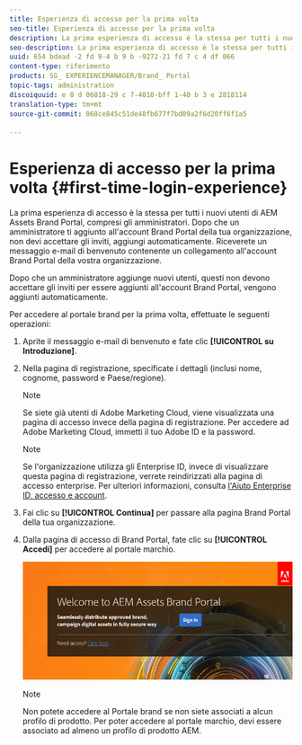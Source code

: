 ```yaml
---
title: Esperienza di accesso per la prima volta
seo-title: Esperienza di accesso per la prima volta
description: La prima esperienza di accesso è la stessa per tutti i nuovi utenti di AEM Assets Brand Portal, compresi gli amministratori. Dopo che un amministratore ti aggiunto all'account Brand Portal della tua organizzazione, non devi accettare gli inviti, aggiungi automaticamente. Riceverete un messaggio e-mail di benvenuto contenente un collegamento all'account Brand Portal della vostra organizzazione.
seo-description: La prima esperienza di accesso è la stessa per tutti i nuovi utenti di AEM Assets Brand Portal, compresi gli amministratori. Dopo che un amministratore ti aggiunto all'account Brand Portal della tua organizzazione, non devi accettare gli inviti, aggiungi automaticamente. Riceverete un messaggio e-mail di benvenuto contenente un collegamento all'account Brand Portal della vostra organizzazione.
uuid: 654 bdead -2 fd 9-4 b 9 b -9272-21 fd 7 c 4 df 066
content-type: riferimento
products: SG_ EXPERIENCEMANAGER/Brand_ Portal
topic-tags: administration
discoiquuid: e 8 d 06818-29 c 7-4810-bff 1-40 b 3 e 2818114
translation-type: tm+mt
source-git-commit: 068ce845c51de48fb677f7bd09a2f6d20ff6f1a5

---
```



# Esperienza di accesso per la prima volta {#first-time-login-experience}

La prima esperienza di accesso è la stessa per tutti i nuovi utenti di AEM Assets Brand Portal, compresi gli amministratori. Dopo che un amministratore ti aggiunto all'account Brand Portal della tua organizzazione, non devi accettare gli inviti, aggiungi automaticamente. Riceverete un messaggio e-mail di benvenuto contenente un collegamento all'account Brand Portal della vostra organizzazione.

Dopo che un amministratore aggiunge nuovi utenti, questi non devono accettare gli inviti per essere aggiunti all'account Brand Portal, vengono aggiunti automaticamente.

Per accedere al portale brand per la prima volta, effettuate le seguenti operazioni:

1. Aprite il messaggio e-mail di benvenuto e fate clic **[!UICONTROL su Introduzione]**.

2. Nella pagina di registrazione, specificate i dettagli (inclusi nome, cognome, password e Paese/regione).
   >[!NOTE]
   >
   >Se siete già utenti di Adobe Marketing Cloud, viene visualizzata una pagina di accesso invece della pagina di registrazione. Per accedere ad Adobe Marketing Cloud, immetti il tuo Adobe ID e la password.

   >[!NOTE]
   >
   >Se l'organizzazione utilizza gli Enterprise ID, invece di visualizzare questa pagina di registrazione, verrete reindirizzati alla pagina di accesso enterprise. Per ulteriori informazioni, consulta [l'Aiuto Enterprise ID, accesso e account](https://helpx.adobe.com/in/enterprise/kb/enterprise-id-faq.html).

3. Fai clic su **[!UICONTROL Continua]** per passare alla pagina Brand Portal della tua organizzazione.
4. Dalla pagina di accesso di Brand Portal, fate clic su **[!UICONTROL Accedi]** per accedere al portale marchio.

   ![Pagina di accesso Brand Portal](assets/signin-onboarding.png)

   >[!NOTE]
   >
   >Non potete accedere al Portale brand se non siete associati a alcun profilo di prodotto. Per poter accedere al portale marchio, devi essere associato ad almeno un profilo di prodotto AEM.
